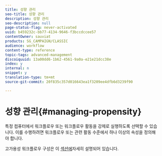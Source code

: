 ```yaml
---
title: 성향 관리
seo-title: 성향 관리
description: 성향 관리
seo-description: null
page-status-flag: never-activated
uuid: b459232c-bb77-4134-9646-f3bccdccee57
contentOwner: sauviat
products: SG_CAMPAIGN/CLASSIC
audience: workflow
content-type: reference
topic-tags: advanced-management
discoiquuid: 13a00dd6-1b62-4561-9a0a-e21e21dcc38e
index: y
internal: n
snippet: y
translation-type: tm+mt
source-git-commit: 20f835c357d016643ea1f3209ee4dfb6d3239f90

---
```



# 성향 관리{#managing-propensity}

특정 컴퓨터에서 워크플로우 또는 워크플로우 활동을 강제로 실행하도록 선택할 수 있습니다. 이를 수행하려면 워크플로우 또는 관련 활동 수준에서 하나 이상의 속성을 정의해야 합니다.

고가용성 워크플로우 구성은 이 [섹션에](../../installation/using/configuring-campaign-server.md#high-availability-workflows-and-affinities)자세히 설명되어 있습니다.
